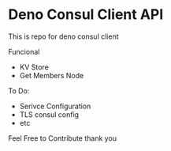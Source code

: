 # Deno Consul Client API

This is repo for deno consul client 

Funcional
- KV Store
- Get Members Node


To Do: 
- Serivce Configuration
- TLS consul config
- etc


Feel Free to Contribute thank you